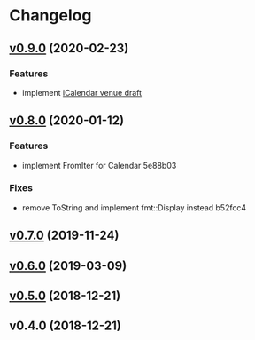 # Changelog

## [v0.9.0](///compare/v0.8.0...v0.9.0) (2020-02-23)

### Features

* implement [iCalendar venue draft](https://tools.ietf.org/html/draft-norris-ical-venue-01)

## [v0.8.0](///compare/v0.7.0...v0.8.0) (2020-01-12)

### Features

* implement FromIter for Calendar 5e88b03

### Fixes

* remove ToString and implement fmt::Display instead b52fcc4


## [v0.7.0](///compare/v0.6.0...v0.7.0) (2019-11-24)


## [v0.6.0](///compare/v0.5.0...v0.6.0) (2019-03-09)


## [v0.5.0](///compare/v0.4.0...v0.5.0) (2018-12-21)


## v0.4.0 (2018-12-21)



